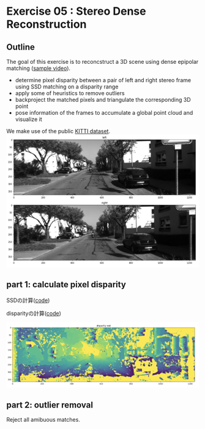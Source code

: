 # Exercise 05 : Stereo Dense Reconstruction 


## Outline
The goal of this exercise is to reconcstruct a 3D scene using dense epipolar matching ([sample video](https://www.youtube.com/watch?v=cyPFR61uuHA)). 

- determine pixel disparity between a pair of left and right stereo frame using SSD matching on a disparity range
- apply some of heuristics to remove outliers
- backproject the matched pixels and triangulate the corresponding 3D point
- pose information of the frames to accumulate a global point cloud and visualize it 

We make use of the public [KITTI dataset](http://www.cvlibs.net/datasets/kitti/).
<img src="https://github.com/teruyuki-yamasaki/VAMR/blob/main/exercise05/results/images_left_right.png"/>

## part 1: calculate pixel disparity 
SSDの計算([code](https://github.com/teruyuki-yamasaki/VAMR/blob/main/exercise05/code/calc_ssd.py))

disparityの計算([code](https://github.com/teruyuki-yamasaki/VAMR/blob/main/exercise05/code/disparity.py))

<img src="https://github.com/teruyuki-yamasaki/VAMR/blob/main/exercise05/results/disparity_ssd.png"/>

## part 2: outlier removal 
Reject all amibuous matches. 
